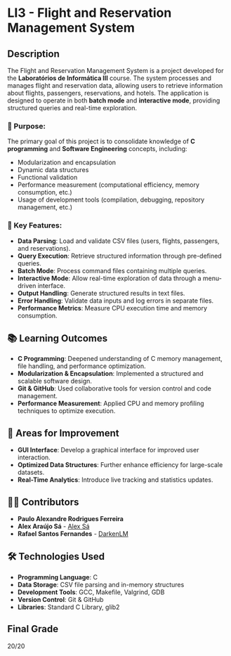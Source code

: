 # LI3 - Flight and Reservation Management System

## Description
The Flight and Reservation Management System is a project developed for the **Laboratórios de Informática III** course. The system processes and manages flight and reservation data, allowing users to retrieve information about flights, passengers, reservations, and hotels. The application is designed to operate in both **batch mode** and **interactive mode**, providing structured queries and real-time exploration.

### 🎯 Purpose:
The primary goal of this project is to consolidate knowledge of **C programming** and **Software Engineering** concepts, including:
- Modularization and encapsulation
- Dynamic data structures
- Functional validation
- Performance measurement (computational efficiency, memory consumption, etc.)
- Usage of development tools (compilation, debugging, repository management, etc.)

### 🚀 Key Features:
- **Data Parsing**: Load and validate CSV files (users, flights, passengers, and reservations).
- **Query Execution**: Retrieve structured information through pre-defined queries.
- **Batch Mode**: Process command files containing multiple queries.
- **Interactive Mode**: Allow real-time exploration of data through a menu-driven interface.
- **Output Handling**: Generate structured results in text files.
- **Error Handling**: Validate data inputs and log errors in separate files.
- **Performance Metrics**: Measure CPU execution time and memory consumption.

## 📚 Learning Outcomes
- **C Programming**: Deepened understanding of C memory management, file handling, and performance optimization.
- **Modularization & Encapsulation**: Implemented a structured and scalable software design.
- **Git & GitHub**: Used collaborative tools for version control and code management.
- **Performance Measurement**: Applied CPU and memory profiling techniques to optimize execution.

## 🚧 Areas for Improvement
- **GUI Interface**: Develop a graphical interface for improved user interaction.
- **Optimized Data Structures**: Further enhance efficiency for large-scale datasets.
- **Real-Time Analytics**: Introduce live tracking and statistics updates.

## 👨‍💻 Contributors
- **Paulo Alexandre Rodrigues Ferreira**
- **Alex Araújo Sá** - [Alex Sá](https://github.com/alexaraujosa)
- **Rafael Santos Fernandes** - [DarkenLM](https://github.com/DarkenLM)

## 🛠️ Technologies Used
- **Programming Language**: C
- **Data Storage**: CSV file parsing and in-memory structures
- **Development Tools**: GCC, Makefile, Valgrind, GDB
- **Version Control**: Git & GitHub
- **Libraries**: Standard C Library, glib2

## Final Grade

20/20